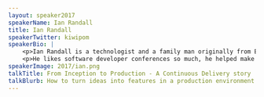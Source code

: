 ```yaml
---
layout: speaker2017
speakerName: Ian Randall
title: Ian Randall
speakerTwitter: kiwipom
speakerBio: |
    <p>Ian Randall is a technologist and a family man originally from England, now living in Auckland, New Zealand.</p>
    <p>He likes software developer conferences so much, he helped make one.</p>
speakerImage: 2017/ian.png
talkTitle: From Inception to Production - A Continuous Delivery story
talkBlurb: How to turn ideas into features in a production environment multiple times a day, in an industry (payments) that demands rigour and risk aversion. This session will cover the tools and systems that make this possible, but more importantly the organisational culture that is the bedrock on which those systems are implemented.
---
```

